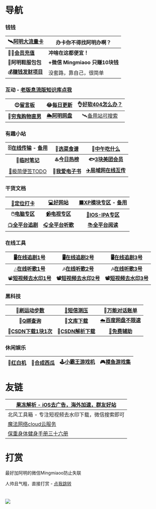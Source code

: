 # 导航

### 钱钱

| 🛰️[阿明大流量卡](https://haokawx.lot-ml.com/Product/Index/182665) | 办卡你不得找阿明办啊？         |
| ------------------------------------------------------------ | ------------------------------ |
| **🙆‍♂️[会员充值](http://shangzhang.99kami.com?parent_code=1005451)** | **冲啥在这都便宜！**           |
| **👟阿明鞋服包包**                                            | **+微信 Mingmiaoo 只赚10块钱** |
| **💰[赚钱发财项目](https://flowus.cn/haoruan/share/473a4f2d-1295-48ae-85c6-e6d6ff82357d)** | 没套路，靠自己，很简单         |



### 互动 - [老版息流版知识库点我](https://flowus.cn/haoruan/share/d4ae140f-c37d-4eb8-b379-81a88c2dd76e)
|       😊[留言板](https://support.qq.com/product/411304)       | 😂[每日更新](/每日更新/2023年9月每日精选) | 👌[好软404怎么办？](https://haoruan.cc/404) |
| :----------------------------------------------------------: | :--------------------------------------: | :----------------------------------------: |
| **👻[穷鬼购物直男](https://flowus.cn/haoruan/share/821bd9ed-93f9-4425-9489-05680ca73790)** |  **[🌥️阿明网盘](https://wp.haoruan.cc)**  |  🛰️[备用站可搜索](https://wk.haoruan.cc/)   |



### 有趣小站

| 🗄️[在线传输](https://wormhole.app/) - [备用](https://fast.uc.cn/) |           🍛[选菜食谱](https://cook.yunyoujun.cn/)            |             🍚[中午吃什么](http://chishenme.xyz/)             |
| :----------------------------------------------------------: | :----------------------------------------------------------: | :----------------------------------------------------------: |
|             **📒[临时笔记](https://bijici.com/)**             |            **♨️[今日热榜](https://tophub.today/)**            | **🐟[3块美团会员](https://flowus.cn/haoruan/share/1e16994c-1ef4-47f9-9c21-21c6c3ba01a0)** |
|        [📑极简便签TODO](https://www.ricocc.com/todo/)         | 📖[**我爱电子书**](https://flowus.cn/haoruan/share/3fc2e8ca-a47a-413b-9388-d174f90b5bb4) |           **[✈️局域网在线互传](https://yunge.in/)**           |



### 干货文档

|               [🧭定位打卡](/打卡定位/0打卡定位)               | [💻好网站](https://www.haoruan.cc/%E7%9F%A5%E8%AF%86%E5%BA%93/%E5%A5%BD%E7%BD%91%E7%AB%99%E6%8E%A8%E8%8D%90) | [🟦XP模块专区](https://flowery-espadrille-695.notion.site/XP-a7667b75eafb4ebb9c5dd23784e98bee) - [备用](https://www.yuque.com/yuqueyonghuxd6cxl/qdzxvy/bgbnhio8qwwgbypv) |
| :----------------------------------------------------------: | :----------------------------------------------------------: | :----------------------------------------------------------: |
| **🖱️[电脑专区](https://www.haoruan.cc/%E7%9F%A5%E8%AF%86%E5%BA%93/%E7%94%B5%E8%84%91%E5%B0%8F%E7%99%BD%E5%88%B0%E5%A4%A7%E5%B8%88)** | [**📹电视专区**](https://www.haoruan.cc/%E5%BD%B1%E9%9F%B3%E9%98%85%E8%AF%BB/%E7%94%B5%E8%A7%86TV%E7%9B%92%E5%AD%90) | [🍎**IOS-IPA专区**](https://www.haoruan.cc/%E7%9F%A5%E8%AF%86%E5%BA%93/IOS%E7%A0%B8%E5%A3%B3IPA%E5%88%86%E4%BA%AB) |
| [📺**全平台追剧**](https://www.haoruan.cc/%E5%BD%B1%E9%9F%B3%E9%98%85%E8%AF%BB/%E8%BF%BD%E5%89%A7%E5%85%A8%E5%B9%B3%E5%8F%B0) | [🎧**全平台听歌**](https://www.haoruan.cc/%E5%BD%B1%E9%9F%B3%E9%98%85%E8%AF%BB/%E9%9F%B3%E4%B9%90) | [📚**全平台阅读**](https://www.haoruan.cc/%E5%BD%B1%E9%9F%B3%E9%98%85%E8%AF%BB/%E9%98%85%E8%AF%BB-%E5%90%AC%E4%B9%A6-%E6%BC%AB%E7%94%BB-%E5%8A%A8%E6%BC%AB) |



### 在线工具

|        [🖥️在线追剧1号](https://www.reboku.com/)         |      [🖥️在线追剧2号](https://search.ymck.me/)      |        🖥️[在线追剧3号](http://www.renren.pro/)        |
| :----------------------------------------------------: | :-----------------------------------------------: | :--------------------------------------------------: |
| [🎶**在线听歌1号**](https://tool.liumingye.cn/music/#/) | **🎶[在线听歌2号](https://www.jamendo.com/start)** |      **🎶[在线听歌3号](https://www.zz123.com/)**      |
|    📽️[**短视频去水印1号**](https://dy.kukutool.com/)    |   **📽️[短视频去水印2号](https://api.spapi.cn/)**   | **📽️[短视频去水印3号](https://www.dy114.com/douyin)** |



### 黑科技

|            🏃[刷运动步数](https://zs.52o.ink/)            | [📵短信测压](https://haoruan.gitbook.io/bei-yong-wen-ku/pages/%E5%BD%B1%E9%9F%B3%E9%98%85%E8%AF%BB/%E7%9F%AD%E4%BF%A1%E6%B5%8B%E5%8E%8B) |      💭[万能对话账单](https://tool.dvgod.com/index.html)      |
| :------------------------------------------------------: | :----------------------------------------------------------: | :----------------------------------------------------------: |
|     **🐧[Q绑查询](https://zy.xywlapi.cc/home.html)**      | **📃[文库下载](https://www.haoruan.cc/%E7%9F%A5%E8%AF%86%E5%BA%93/%E7%99%BE%E5%BA%A6%E6%96%87%E5%BA%93%E8%B1%86%E4%B8%81%E9%81%93%E5%AE%A2%E5%B7%B4%E5%B7%B4%E4%B8%8B%E8%BD%BD/)** | [☁️**百度网盘不限速**](https://www.haoruan.cc/%E7%9F%A5%E8%AF%86%E5%BA%93/%E7%99%BE%E5%BA%A6%E7%BD%91%E7%9B%98%E4%B8%8D%E9%99%90%E9%80%9F) |
| **🔻[CSDN下载1块1次](https://www.zhanghuanglong.com/dl)** |          **🔻[CSDN解析下载](https://dl.zzyyww.cn/)**          | **[🧱免费辅助](https://flowus.cn/haoruan/share/5846a0ea-b0e9-47f1-bb5b-9c61c9e4408d)** |



### 休闲娱乐

| 🐲[红白机](https://nes.heheda.top/) | 🍉[合成西瓜](http://tool.liumingye.cn/watermelon//) | 🕹️[小霸王游戏机](https://www.yikm.net/) | 🎮[摸鱼游戏集](https://www.wesane.com/) |
| :--------------------------------: | :------------------------------------------------: | :------------------------------------: | :------------------------------------: |



# 友链

| [果冻解析 - iOS去广告，海外加速，群友好站](https://dns.66a.net/) |
| ------------------------------------------------------------ |
| 北风工具箱 - 专注短视频去水印下载，微信搜索即可              |
| [魔法网络cloud云服务](https://haoruan.gitbook.io/bei-yong-wen-ku/pages/%E5%BD%B1%E9%9F%B3%E9%98%85%E8%AF%BB/%E9%AD%94%E6%B3%95%E7%BD%91%E7%BB%9C) |
| [保重身体健身手册三十六册](https://haoruan.gitbook.io/bei-yong-wen-ku/pages/%E5%BD%B1%E9%9F%B3%E9%98%85%E8%AF%BB/%E4%BF%9D%E9%87%8D%E8%BA%AB%E4%BD%93) |



# 打赏

最好加阿明的微信Mingmiaoo防止失联

人帅且气粗，直接打赏 - [点我跳转](https://support.qq.com/product/411304)

![](https://bj.bcebos.com/baidu-rmb-video-cover-1/697e5f59075733a410ee92b1142fe08f.png)
=======
